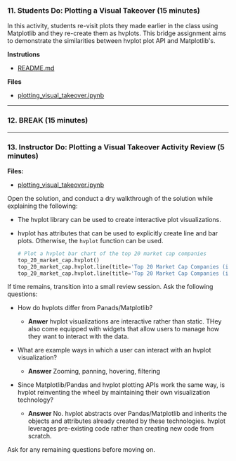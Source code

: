 ### 11. Students Do: Plotting a Visual Takeover (15 minutes)

In this activity, students re-visit plots they made earlier in the class using Matplotlib and they re-create them as hvplots. This bridge assignment aims to demonstrate the similarities between hvplot plot API and Matplotlib's.

**Instrutions**

* [README.md](Activities/11-Stu_Plotting_Visual_Takeover/README.md)

**Files**

* [plotting_visual_takeover.ipynb](Activities/11-Stu_Plotting_Visual_Takeover/Unsolved/Core/plotting_visual_takeover.ipynb)

- - -

### 12. BREAK (15 minutes)

- - -

### 13. Instructor Do: Plotting a Visual Takeover Activity Review (5 minutes)

**Files:**

* [plotting_visual_takeover.ipynb](Activities/11-Stu_Plotting_Visual_Takeover/Solved/Core/plotting_visual_takeover.ipynb)

Open the solution, and conduct a dry walkthrough of the solution while explaining the following:

* The hvplot library can be used to create interactive plot visualizations.

* hvplot has attributes that can be used to explicitly create line and bar plots. Otherwise, the `hvplot` function can be used.

  ```python
  # Plot a hvplot bar chart of the top 20 market cap companies
  top_20_market_cap.hvplot()
  top_20_market_cap.hvplot.line(title='Top 20 Market Cap Companies (in billions)')
  top_20_market_cap.hvplot.line(title='Top 20 Market Cap Companies (in billions)')
  ```

If time remains, transition into a small review session. Ask the following questions:

* How do hvplots differ from Panads/Matplotlib?

  * **Anwer** hvplot visualizations are interactive rather than static. THey also come equipped with widgets that allow users to manage how they want to interact with the data.

* What are example ways in which a user can interact with an hvplot visualization?

  * **Answer** Zooming, panning, hovering, filtering

* Since Matplotlib/Pandas and hvplot plotting APIs work the same way, is hvplot reinventing the wheel by maintaining their own visualization technology?

  * **Answer** No. hvplot abstracts over Pandas/Matplotlib and inherits the objects and attributes already created by these technologies. hvplot leverages pre-existing code rather than creating new code from scratch.

Ask for any remaining questions before moving on.
